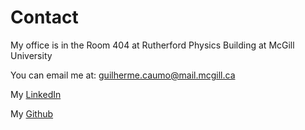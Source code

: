 # Contact

My office is in the Room 404 at Rutherford Physics Building at McGill University

You can email me at: [guilherme.caumo@mail.mcgill.ca](guilherme.caumo@mail.mcgill.ca)

My [LinkedIn](https://www.linkedin.com/in/guilherme-felipe-hidalgo-caumo-1a57451b5/)

My [Github](https://github.com/GFHCaumo)